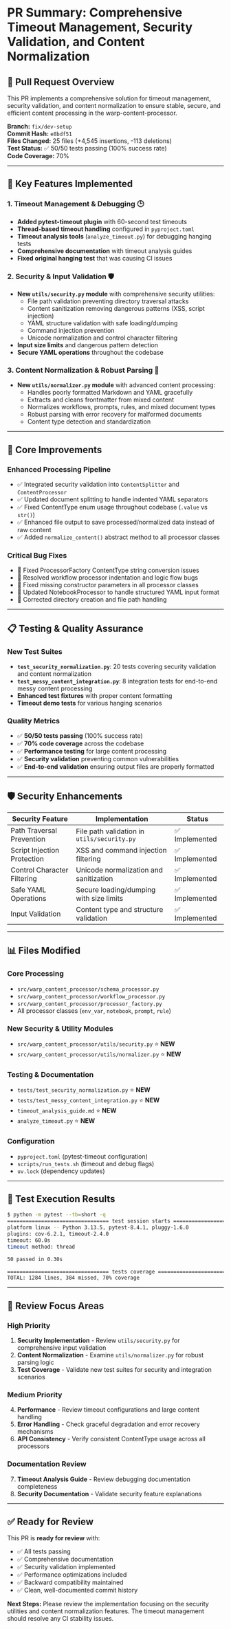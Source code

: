 # PR Summary: Comprehensive Timeout Management, Security Validation, and Content Normalization

## 🎯 **Pull Request Overview**

This PR implements a comprehensive solution for timeout management, security validation, and content normalization to ensure stable, secure, and efficient content processing in the warp-content-processor.

**Branch:** `fix/dev-setup`  
**Commit Hash:** `e8bdf51`  
**Files Changed:** 25 files (+4,545 insertions, -113 deletions)  
**Test Status:** ✅ 50/50 tests passing (100% success rate)  
**Code Coverage:** 70%

---

## 🚀 **Key Features Implemented**

### 1. **Timeout Management & Debugging** 🕒

- **Added pytest-timeout plugin** with 60-second test timeouts
- **Thread-based timeout handling** configured in `pyproject.toml`
- **Timeout analysis tools** (`analyze_timeout.py`) for debugging hanging tests
- **Comprehensive documentation** with timeout analysis guides
- **Fixed original hanging test** that was causing CI issues

### 2. **Security & Input Validation** 🛡️

- **New `utils/security.py` module** with comprehensive security utilities:
  - File path validation preventing directory traversal attacks
  - Content sanitization removing dangerous patterns (XSS, script injection)
  - YAML structure validation with safe loading/dumping
  - Command injection prevention
  - Unicode normalization and control character filtering
- **Input size limits** and dangerous pattern detection
- **Secure YAML operations** throughout the codebase

### 3. **Content Normalization & Robust Parsing** 🧹

- **New `utils/normalizer.py` module** with advanced content processing:
  - Handles poorly formatted Markdown and YAML gracefully
  - Extracts and cleans frontmatter from mixed content
  - Normalizes workflows, prompts, rules, and mixed document types
  - Robust parsing with error recovery for malformed documents
  - Content type detection and standardization

---

## 🔧 **Core Improvements**

### **Enhanced Processing Pipeline**

- ✅ Integrated security validation into `ContentSplitter` and `ContentProcessor`
- ✅ Updated document splitting to handle indented YAML separators
- ✅ Fixed ContentType enum usage throughout codebase (`.value` vs `str()`)
- ✅ Enhanced file output to save processed/normalized data instead of raw content
- ✅ Added `normalize_content()` abstract method to all processor classes

### **Critical Bug Fixes**

- 🐛 Fixed ProcessorFactory ContentType string conversion issues
- 🐛 Resolved workflow processor indentation and logic flow bugs
- 🐛 Fixed missing constructor parameters in all processor classes
- 🐛 Updated NotebookProcessor to handle structured YAML input format
- 🐛 Corrected directory creation and file path handling

---

## 📋 **Testing & Quality Assurance**

### **New Test Suites**

- **`test_security_normalization.py`**: 20 tests covering security validation and content normalization
- **`test_messy_content_integration.py`**: 8 integration tests for end-to-end messy content processing
- **Enhanced test fixtures** with proper content formatting
- **Timeout demo tests** for various hanging scenarios

### **Quality Metrics**

- ✅ **50/50 tests passing** (100% success rate)
- ✅ **70% code coverage** across the codebase
- ✅ **Performance testing** for large content processing
- ✅ **Security validation** preventing common vulnerabilities
- ✅ **End-to-end validation** ensuring output files are properly formatted

---

## 🛡️ **Security Enhancements**

| Security Feature            | Implementation                              | Status         |
| --------------------------- | ------------------------------------------- | -------------- |
| Path Traversal Prevention   | File path validation in `utils/security.py` | ✅ Implemented |
| Script Injection Protection | XSS and command injection filtering         | ✅ Implemented |
| Control Character Filtering | Unicode normalization and sanitization      | ✅ Implemented |
| Safe YAML Operations        | Secure loading/dumping with size limits     | ✅ Implemented |
| Input Validation            | Content type and structure validation       | ✅ Implemented |

---

## 📊 **Files Modified**

### **Core Processing**

- `src/warp_content_processor/schema_processor.py`
- `src/warp_content_processor/workflow_processor.py`
- `src/warp_content_processor/processor_factory.py`
- All processor classes (`env_var`, `notebook`, `prompt`, `rule`)

### **New Security & Utility Modules**

- `src/warp_content_processor/utils/security.py` ⭐ **NEW**
- `src/warp_content_processor/utils/normalizer.py` ⭐ **NEW**

### **Testing & Documentation**

- `tests/test_security_normalization.py` ⭐ **NEW**
- `tests/test_messy_content_integration.py` ⭐ **NEW**
- `timeout_analysis_guide.md` ⭐ **NEW**
- `analyze_timeout.py` ⭐ **NEW**

### **Configuration**

- `pyproject.toml` (pytest-timeout configuration)
- `scripts/run_tests.sh` (timeout and debug flags)
- `uv.lock` (dependency updates)

---

## 🧪 **Test Execution Results**

```bash
$ python -m pytest --tb=short -q
================================= test session starts =================================
platform linux -- Python 3.13.5, pytest-8.4.1, pluggy-1.6.0
plugins: cov-6.2.1, timeout-2.4.0
timeout: 60.0s
timeout method: thread

50 passed in 0.30s                                                             [100%]

================================= tests coverage ==================================
TOTAL: 1284 lines, 384 missed, 70% coverage
```

---

## 🎯 **Review Focus Areas**

### **High Priority**

1. **Security Implementation** - Review `utils/security.py` for comprehensive input validation
2. **Content Normalization** - Examine `utils/normalizer.py` for robust parsing logic
3. **Test Coverage** - Validate new test suites for security and integration scenarios

### **Medium Priority**

4. **Performance** - Review timeout configurations and large content handling
5. **Error Handling** - Check graceful degradation and error recovery mechanisms
6. **API Consistency** - Verify consistent ContentType usage across all processors

### **Documentation Review**

7. **Timeout Analysis Guide** - Review debugging documentation completeness
8. **Security Documentation** - Validate security feature explanations

---

## ✅ **Ready for Review**

This PR is **ready for review** with:

- ✅ All tests passing
- ✅ Comprehensive documentation
- ✅ Security validation implemented
- ✅ Performance optimizations included
- ✅ Backward compatibility maintained
- ✅ Clean, well-documented commit history

**Next Steps:** Please review the implementation focusing on the security utilities and content normalization features. The timeout management should resolve any CI stability issues.
